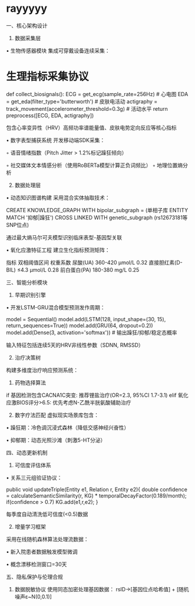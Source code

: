 # rayyyyy


一、核心架构设计

1. 数据采集层

• 生物传感器模块
集成可穿戴设备连续采集：

# 生理指标采集协议
def collect_biosignals():
    ECG = get_ecg(sample_rate=256Hz)  # 心电图
    EDA = get_eda(filter_type='butterworth')  # 皮肤电活动
    actigraphy = track_movement(accelerometer_threshold=0.3g)  # 活动水平
    return preprocess([ECG, EDA, actigraphy])


包含心率变异性（HRV）高频功率谱能量值、皮肤电势定向反应等核心指标

• 数字表型捕获系统
开发移动端SDK采集：

  ◦ 语音情绪指数（Pitch Jitter > 1.2%标记躁狂倾向）

  ◦ 社交媒体文本情感分析（使用RoBERTa模型计算正负词频比）
  ◦ 地理位置熵分析

2. 数据处理层

• 动态知识图谱构建
采用混合实体抽取技术：

CREATE KNOWLEDGE_GRAPH 
WITH bipolar_subgraph = (单相子库 ENTITY MATCH '抑郁|躁狂') 
CROSS LINKED WITH genetic_subgraph (rs12673181等SNP位点)


通过最大熵马尔可夫模型识别临床表型-基因型关联

• 氧化应激特征工程
建立生化指标预测矩阵：

指标	双相阈值区间	权重系数
尿酸(UA)	360-420 μmol/L	0.32
直接胆红素(D-BIL)	≤4.3 μmol/L	0.28
前白蛋白(PA)	180-380 mg/L	0.25


三、智能分析模块

1. 早期识别引擎

• 开发LSTM-GRU混合模型预测发作周期：

model = Sequential()
model.add(LSTM(128, input_shape=(30, 15), return_sequences=True)) 
model.add(GRU(64, dropout=0.2))
model.add(Dense(3, activation='softmax'))  # 输出躁狂/抑郁/稳定态概率


输入特征包括连续5天的HRV非线性参数（SDNN, RMSSD）

2. 治疗决策树

构建多维度治疗响应预测系统：

1. 药物选择算法

if 基因检测包含CACNA1C突变:
    推荐锂盐治疗(OR=2.3, 95%CI 1.7-3.1)
elif 氧化应激BIOS评分>6.5:
    优先考虑N-乙酰半胱氨酸辅助治疗


2. 数字疗法匹配
虚拟现实场景库包含：

  • 躁狂期：冷色调沉浸式森林（降低交感神经兴奋性）

  • 抑郁期：动态光照沙滩（刺激5-HT分泌）

四、动态更新机制

1. 可信度评估体系

• 关系三元组验证协议：

public void updateTriple(Entity e1, Relation r, Entity e2){
    double confidence = calculateSemanticSimilarity(r, KG) 
        * temporalDecayFactor(0.189/month);
    if(confidence > 0.7) KG.add(e1,r,e2);
}


每季度自动清洗低可信度(<0.5)数据

2. 增量学习框架

采用在线随机森林算法处理流数据：

• 新入院患者数据触发模型微调

• 概念漂移检测窗口=30天

五、隐私保护与伦理合规

1. 数据脱敏协议
使用同态加密处理基因数据：
rsID→[基因位点哈希值] + [随机噪声ε~N(0,0.1)]


